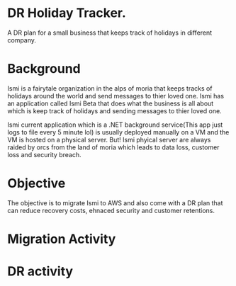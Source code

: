 # DR Holiday Tracker.


A DR plan for a small business that keeps track of holidays in different company.


# Background

Ismi is a fairytale organization in the alps of moria that keeps tracks of holidays around the world and send messages to thier loved one. Ismi has an application called Ismi Beta that does what the business is all about which is keep track of holidays and sending messages to thier loved one. 

Ismi current application which is a .NET background service(This app just logs to file every 5 minute lol) is usually deployed manually on a VM and the VM is hosted on a physical server. But! Ismi phyical server are always raided by orcs from the land of moria which leads to data loss, customer loss and security breach.


# Objective

The objective is to migrate Ismi to AWS and also come with a DR plan that can reduce recovery costs, ehnaced security and customer retentions.


# Migration Activity

# DR activity
